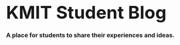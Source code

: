 
<h1><font size="+10">KMIT Student Blog</font></h1>
  
### A place for students to share their experiences and ideas.

